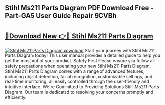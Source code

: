 ## Stihl Ms211 Parts Diagram PDF Download Free - Part-GA5 User Guide Repair 9CVBh

# <h2><a href="http://dfpah5.blite.top/?on=Stihl+Ms211+Parts+Diagram">🔗Download New 👉🔴 Stihl Ms211 Parts Diagram</a></h2>

[![Stihl Ms211 Parts Diagram download](https://i.imgur.com/lujVjoI.png)](http://dfpah5.blite.top/?on=Stihl+Ms211+Parts+Diagram)
Start your journey with Stihl Ms211 Parts Diagram today! This user manual provides a detailed guide to help you get the most out of your product. Safety First Please ensure you follow all safety precautions when operating your new Stihl Ms211 Parts Diagram. Stihl Ms211 Parts Diagram comes with a range of advanced features, including object detection, facial recognition, customizable settings, and real-time monitoring, all easily controlled through the user-friendly and intuitive interface. We're Committed to Providing Solutions Stihl Ms211 Parts Diagram. Our team is dedicated to resolving your concerns promptly and efficiently.
